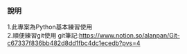 ### 說明
1.此專案為Python基本練習使用  
2.順便練習git使用 
git筆記:https://www.notion.so/alanpan/Git-c67337f836bb482d8dd1fbc4dc1ecedb?pvs=4
